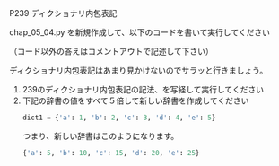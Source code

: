 P239 ディクショナリ内包表記

chap_05_04.py を新規作成して、以下のコードを書いて実行してください

（コード以外の答えはコメントアウトで記述して下さい）

ディクショナリ内包表記はあまり見かけないのでサラッと行きましょう。

1. 239のディクショナリ内包表記の記法、を写経して実行してください
1. 下記の辞書の値をすべて５倍して新しい辞書を作成してください
    ```python
    dict1 = {'a': 1, 'b': 2, 'c': 3, 'd': 4, 'e': 5}
    ```
    つまり、新しい辞書はこのようになります。
    ```python
    {'a': 5, 'b': 10, 'c': 15, 'd': 20, 'e': 25}
    ```
    